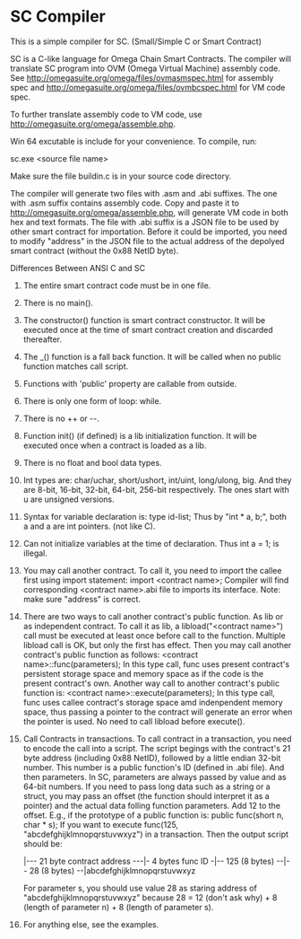 # SC Compiler

This is a simple compiler for SC. (Small/Simple C or Smart Contract)

SC is a C-like language for Omega Chain Smart Contracts. The compiler will translate SC program into 
OVM (Omega Virtual Machine) assembly code. See http://omegasuite.org/omega/files/ovmasmspec.html for
assembly spec and http://omegasuite.org/omega/files/ovmbcspec.html for VM code spec.

To further translate assembly code to VM code, use http://omegasuite.org/omega/assemble.php.

Win 64 excutable is include for your convenience. To compile, run:

sc.exe &lt;source file name&gt;

Make sure the file buildin.c is in your source code directory.

The compiler will generate two files with .asm and .abi suffixes. The one with .asm suffix contains
assembly code. Copy and paste it to http://omegasuite.org/omega/assemble.php, will generate VM code
in both hex and text formats. The file with .abi suffix is a JSON file to be used by other smart
contract for importation. Before it could be imported, you need to modify "address" in the JSON file
to the actual address of the depolyed smart contract (without the 0x88 NetID byte).

Differences Between ANSI C and SC

1. The entire smart contract code must be in one file.
2. There is no main().
3. The constructor() function is smart contract constructor. It will be executed once at the time of
smart contract creation and discarded thereafter.
4. The _() function is a fall back function. It will be called when no public function matches call
script.
5. Functions with 'public' property are callable from outside.
6. There is only one form of loop: while.
7. There is no ++ or --.
8. Function init() (if defined) is a lib initialization function. It will be executed once when a contract
is loaded as a lib.
9. There is no float and bool data types.
10. Int types are: char/uchar, short/ushort, int/uint, long/ulong, big. And they are 8-bit, 16-bit, 32-bit,
64-bit, 256-bit respectively. The ones start with u are unsigned versions.
11. Syntax for variable declaration is:
	type id-list;
    Thus by "int * a, b;", both a and a are int pointers. (not like C).
12. Can not initialize variables at the time of declaration. Thus int a = 1; is illegal.

13. You may call another contract. To call it, you need to import the callee first using import statement:
	import &lt;contract name&gt;;
    Compiler will find corresponding &lt;contract name&gt;.abi file to imports its interface. Note: make sure "address"
    is correct.

14. There are two ways to call another contract's public function. As lib or as independent contract. To call
it as lib, a libload("&lt;contract name&gt;") call must be executed at least once before call to the function. Multiple
libload call is OK, but only the first has effect. Then you may call another contract's public function as follows:
	&lt;contract name&gt;::func(parameters);
    In this type call, func uses present contract's persistent storage space and memory space as if the code
is the present contract's own.
    Another way call to another contract's public function is:
	&lt;contract name&gt;::execute(parameters);
    In this type call, func uses callee contract's storage space amd indenpendent memory space, thus passing
a pointer to the contract will generate an error when the pointer is used. No need to call libload before execute().

15. Call Contracts in transactions. To call contract in a transaction, you need to encode the call into a script.
The script begings with the contract's 21 byte address (including 0x88 NetID), followed by a little endian 32-bit
number. This number is a public function's ID (defined in .abi file). And then parameters. In SC, parameters are always
passed by value and as 64-bit numbers. If you need to pass long data such as a string or a struct, you may pass
an offset (the function should interpret it as a pointer) and the actual data folling function parameters. Add 12
to the offset. E.g., if the prototype of a public function is:
	public func(short n, char * s);
    If you want to execute func(125, "abcdefghijklmnopqrstuvwxyz") in a transaction. Then the output script should be:

    |--- 21 byte contract address ---|- 4 bytes func ID -|-- 125 (8 bytes) --|-- 28 (8 bytes) --|abcdefghijklmnopqrstuvwxyz
	
    For parameter s, you should use value 28 as staring address of "abcdefghijklmnopqrstuvwxyz" because
	28 = 12 (don't ask why) + 8 (length of parameter n) + 8 (length of parameter s).

16. For anything else, see the examples.
